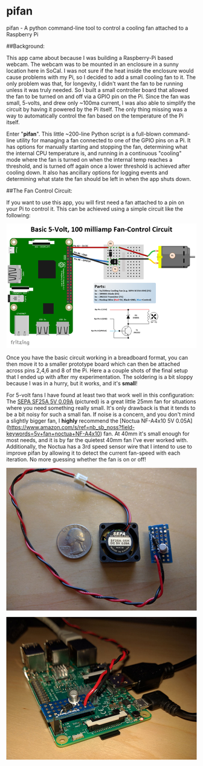 # pifan
pifan - A python command-line tool to control a cooling fan attached to a Raspberry Pi

##Background:

This app came about because I was building a Raspberry-Pi based webcam.  The webcam was to be mounted in an enclosure in a sunny location here in SoCal.  I was not sure if the heat inside the enclosure would cause problems with my Pi, so I decided to add a small cooling fan to it.  The only problem was that, for longevity, I didn't want the fan to be running unless it was truly needed.  So I built a small controller board that allowed the fan to be turned on and off via a GPIO pin on the Pi.  Since the fan was small, 5-volts, and drew only ~100ma current, I was also able to simplify the circuit by having it powered by the Pi itself.  The only thing missing was a way to automatically control the fan based on the temperature of the Pi itself.

Enter "__pifan__".  This little ~200-line Python script is a full-blown command-line utility for managing a fan connected to one of the GPIO pins on a Pi.  It has options for manually starting and stopping the fan, determining what the internal CPU temperature is, and running in a continuous "cooling" mode where the fan is turned on when the internal temp reaches a threshold, and is turned off again once a lower threshold is achieved after cooling down.  It also has ancillary options for logging events and determining what state the fan should be left in when the app shuts down.

##The Fan Control Circuit:

If you want to use this app, you will first need a fan attached to a pin on your Pi to control it.  This can be achieved using a simple circuit like the following:

![pifan-basic-5v-100ma-fan-control-module](https://github.com/TheRealMrChips/pifan/blob/master/pifan-basic-5v-100ma-fan-control-module.png "Pifan - Basic 5v-100ma Fan Control Module")

Once you have the basic circuit working in a breadboard format, you can then move it to a smaller prototype board which can then be attached across pins 2,4,6 and 8 of the Pi.  Here a a couple shots of the final setup that I ended up with after my experimentation. The soldering is a bit sloppy because I was in a hurry, but it works, and it's __small__!

For 5-volt fans I have found at least two that work well in this configuration: The [SEPA SF25A 5V 0.09A](https://www.amazon.com/s/ref=nb_sb_noss?field-keywords=5v+fan+SEPA+SF25A) (pictured) is a great little 25mm fan for situations where you need something really small.  It's only drawback is that it tends to be a bit noisy for such a small fan.  If noise is a concern, and you don't mind a slightly bigger fan, I __highly__ recommend the [Noctua NF-A4x10 5V 0.05A] (https://www.amazon.com/s/ref=nb_sb_noss?field-keywords=5v+fan+noctua+NF-A4x10) fan.  At 40mm it's small enough for most needs, and it is by far the quietest 40mm fan I've ever worked with.  Additionally, the Noctua has a 3rd speed sensor wire that I intend to use to improve pifan by allowing it to detect the current fan-speed with each iteration. No more guessing whether the fan is on or off!

![pifan-controller-image-1](https://github.com/TheRealMrChips/pifan/blob/master/pifan-controller-1.jpg "Pifan - Example Controller")

![pifan-controller-image-2](https://github.com/TheRealMrChips/pifan/blob/master/pifan-controller-2.jpg "Pifan - Example Controller")





